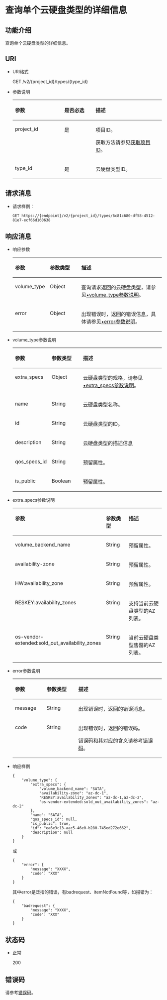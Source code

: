 # 查询单个云硬盘类型的详细信息<a name="evs_04_2072"></a>

## 功能介绍<a name="section48630964"></a>

查询单个云硬盘类型的详细信息。

## URI<a name="section35025494"></a>

-   URI格式

    GET /v2/\{project\_id\}/types/\{type\_id\}

-   参数说明

    <a name="table3865173"></a>
    <table><thead align="left"><tr id="row43603258"><th class="cellrowborder" valign="top" width="33%" id="mcps1.1.4.1.1"><p id="p42202994"><a name="p42202994"></a><a name="p42202994"></a>参数</p>
    </th>
    <th class="cellrowborder" valign="top" width="21%" id="mcps1.1.4.1.2"><p id="p62999330"><a name="p62999330"></a><a name="p62999330"></a>是否必选</p>
    </th>
    <th class="cellrowborder" valign="top" width="46%" id="mcps1.1.4.1.3"><p id="p2672115"><a name="p2672115"></a><a name="p2672115"></a>描述</p>
    </th>
    </tr>
    </thead>
    <tbody><tr id="row15114764"><td class="cellrowborder" valign="top" width="33%" headers="mcps1.1.4.1.1 "><p id="p16336406"><a name="p16336406"></a><a name="p16336406"></a>project_id</p>
    </td>
    <td class="cellrowborder" valign="top" width="21%" headers="mcps1.1.4.1.2 "><p id="p48180537"><a name="p48180537"></a><a name="p48180537"></a>是</p>
    </td>
    <td class="cellrowborder" valign="top" width="46%" headers="mcps1.1.4.1.3 "><p id="p10309404"><a name="p10309404"></a><a name="p10309404"></a>项目ID。</p>
    <p id="p55811451337"><a name="p55811451337"></a><a name="p55811451337"></a>获取方法请参见<a href="获取项目ID.md">获取项目ID</a>。</p>
    </td>
    </tr>
    <tr id="row25675773"><td class="cellrowborder" valign="top" width="33%" headers="mcps1.1.4.1.1 "><p id="p66471715"><a name="p66471715"></a><a name="p66471715"></a>type_id</p>
    </td>
    <td class="cellrowborder" valign="top" width="21%" headers="mcps1.1.4.1.2 "><p id="p15499871"><a name="p15499871"></a><a name="p15499871"></a>是</p>
    </td>
    <td class="cellrowborder" valign="top" width="46%" headers="mcps1.1.4.1.3 "><p id="p47530006"><a name="p47530006"></a><a name="p47530006"></a>云硬盘类型ID。</p>
    </td>
    </tr>
    </tbody>
    </table>


## 请求消息<a name="section46793998"></a>

-   请求样例：

    ```
    GET https://{endpoint}/v2/{project_id}/types/6c81c680-df58-4512-81e7-ecf66d160638
    ```


## 响应消息<a name="section18492804"></a>

-   响应参数

    <a name="table154241211124616"></a>
    <table><thead align="left"><tr id="row342551116468"><th class="cellrowborder" valign="top" width="21.43%" id="mcps1.1.4.1.1"><p id="p14251411164617"><a name="p14251411164617"></a><a name="p14251411164617"></a>参数</p>
    </th>
    <th class="cellrowborder" valign="top" width="21.43%" id="mcps1.1.4.1.2"><p id="p642517110469"><a name="p642517110469"></a><a name="p642517110469"></a>参数类型</p>
    </th>
    <th class="cellrowborder" valign="top" width="57.14%" id="mcps1.1.4.1.3"><p id="p104258110465"><a name="p104258110465"></a><a name="p104258110465"></a>描述</p>
    </th>
    </tr>
    </thead>
    <tbody><tr id="row8425131110465"><td class="cellrowborder" valign="top" width="21.43%" headers="mcps1.1.4.1.1 "><p id="p2425101134615"><a name="p2425101134615"></a><a name="p2425101134615"></a>volume_type</p>
    </td>
    <td class="cellrowborder" valign="top" width="21.43%" headers="mcps1.1.4.1.2 "><p id="p5425011174619"><a name="p5425011174619"></a><a name="p5425011174619"></a>Object</p>
    </td>
    <td class="cellrowborder" valign="top" width="57.14%" headers="mcps1.1.4.1.3 "><p id="p9425181174611"><a name="p9425181174611"></a><a name="p9425181174611"></a>查询请求返回的云硬盘类型，请参见<a href="#li27654073201555">•volume_type参数说明</a>。</p>
    </td>
    </tr>
    <tr id="row1742591164617"><td class="cellrowborder" valign="top" width="21.43%" headers="mcps1.1.4.1.1 "><p id="p129522216412"><a name="p129522216412"></a><a name="p129522216412"></a>error</p>
    </td>
    <td class="cellrowborder" valign="top" width="21.43%" headers="mcps1.1.4.1.2 "><p id="p1595262111415"><a name="p1595262111415"></a><a name="p1595262111415"></a>Object</p>
    </td>
    <td class="cellrowborder" valign="top" width="57.14%" headers="mcps1.1.4.1.3 "><p id="p109527215417"><a name="p109527215417"></a><a name="p109527215417"></a>出现错误时，返回的错误信息，具体请参见<a href="#li0419202382514">•error参数说明</a>。</p>
    </td>
    </tr>
    </tbody>
    </table>

-   <a name="li27654073201555"></a>volume\_type参数说明

    <a name="table6170753515253"></a>
    <table><thead align="left"><tr id="row4217445215253"><th class="cellrowborder" valign="top" width="21.43%" id="mcps1.1.4.1.1"><p id="p6068742915253"><a name="p6068742915253"></a><a name="p6068742915253"></a>参数</p>
    </th>
    <th class="cellrowborder" valign="top" width="21.43%" id="mcps1.1.4.1.2"><p id="p1673474815253"><a name="p1673474815253"></a><a name="p1673474815253"></a>参数类型</p>
    </th>
    <th class="cellrowborder" valign="top" width="57.14%" id="mcps1.1.4.1.3"><p id="p658034115253"><a name="p658034115253"></a><a name="p658034115253"></a>描述</p>
    </th>
    </tr>
    </thead>
    <tbody><tr id="row6324564115253"><td class="cellrowborder" valign="top" width="21.43%" headers="mcps1.1.4.1.1 "><p id="p2262329715253"><a name="p2262329715253"></a><a name="p2262329715253"></a>extra_specs</p>
    </td>
    <td class="cellrowborder" valign="top" width="21.43%" headers="mcps1.1.4.1.2 "><p id="p2054778215253"><a name="p2054778215253"></a><a name="p2054778215253"></a>Object</p>
    </td>
    <td class="cellrowborder" valign="top" width="57.14%" headers="mcps1.1.4.1.3 "><p id="p5940085315253"><a name="p5940085315253"></a><a name="p5940085315253"></a>云硬盘类型的规格，请参见<a href="#li1957456185414">•extra_specs参数说明</a>。</p>
    </td>
    </tr>
    <tr id="row1760216615253"><td class="cellrowborder" valign="top" width="21.43%" headers="mcps1.1.4.1.1 "><p id="p1648936615253"><a name="p1648936615253"></a><a name="p1648936615253"></a>name</p>
    </td>
    <td class="cellrowborder" valign="top" width="21.43%" headers="mcps1.1.4.1.2 "><p id="p6057028715253"><a name="p6057028715253"></a><a name="p6057028715253"></a>String</p>
    </td>
    <td class="cellrowborder" valign="top" width="57.14%" headers="mcps1.1.4.1.3 "><p id="p5006999315253"><a name="p5006999315253"></a><a name="p5006999315253"></a>云硬盘类型名称。</p>
    </td>
    </tr>
    <tr id="row4797675615253"><td class="cellrowborder" valign="top" width="21.43%" headers="mcps1.1.4.1.1 "><p id="p6091205315253"><a name="p6091205315253"></a><a name="p6091205315253"></a>id</p>
    </td>
    <td class="cellrowborder" valign="top" width="21.43%" headers="mcps1.1.4.1.2 "><p id="p3492929915253"><a name="p3492929915253"></a><a name="p3492929915253"></a>String</p>
    </td>
    <td class="cellrowborder" valign="top" width="57.14%" headers="mcps1.1.4.1.3 "><p id="p6147315615253"><a name="p6147315615253"></a><a name="p6147315615253"></a>云硬盘类型的ID。</p>
    </td>
    </tr>
    <tr id="row29065010162354"><td class="cellrowborder" valign="top" width="21.43%" headers="mcps1.1.4.1.1 "><p id="p42044028162413"><a name="p42044028162413"></a><a name="p42044028162413"></a>description</p>
    </td>
    <td class="cellrowborder" valign="top" width="21.43%" headers="mcps1.1.4.1.2 "><p id="p50123125162413"><a name="p50123125162413"></a><a name="p50123125162413"></a>String</p>
    </td>
    <td class="cellrowborder" valign="top" width="57.14%" headers="mcps1.1.4.1.3 "><p id="p24390255162413"><a name="p24390255162413"></a><a name="p24390255162413"></a>云硬盘类型的描述信息</p>
    </td>
    </tr>
    <tr id="row18405511162410"><td class="cellrowborder" valign="top" width="21.43%" headers="mcps1.1.4.1.1 "><p id="p63756107162413"><a name="p63756107162413"></a><a name="p63756107162413"></a>qos_specs_id</p>
    </td>
    <td class="cellrowborder" valign="top" width="21.43%" headers="mcps1.1.4.1.2 "><p id="p63971081162413"><a name="p63971081162413"></a><a name="p63971081162413"></a>String</p>
    </td>
    <td class="cellrowborder" valign="top" width="57.14%" headers="mcps1.1.4.1.3 "><p id="p15431098162413"><a name="p15431098162413"></a><a name="p15431098162413"></a><span id="text381293214497"><a name="text381293214497"></a><a name="text381293214497"></a>预留属性。</span></p>
    </td>
    </tr>
    <tr id="row4485204316243"><td class="cellrowborder" valign="top" width="21.43%" headers="mcps1.1.4.1.1 "><p id="p42090474162413"><a name="p42090474162413"></a><a name="p42090474162413"></a>is_public</p>
    </td>
    <td class="cellrowborder" valign="top" width="21.43%" headers="mcps1.1.4.1.2 "><p id="p53885223162413"><a name="p53885223162413"></a><a name="p53885223162413"></a>Boolean</p>
    </td>
    <td class="cellrowborder" valign="top" width="57.14%" headers="mcps1.1.4.1.3 "><p id="p11454306162413"><a name="p11454306162413"></a><a name="p11454306162413"></a><span id="text3111131184916"><a name="text3111131184916"></a><a name="text3111131184916"></a>预留属性。</span></p>
    </td>
    </tr>
    </tbody>
    </table>

-   <a name="li1957456185414"></a>extra\_specs参数说明

    <a name="evs_04_2071_table1763545695210"></a>
    <table><thead align="left"><tr id="evs_04_2071_row16361656165213"><th class="cellrowborder" valign="top" width="21.45%" id="mcps1.1.4.1.1"><p id="evs_04_2071_p1763619566527"><a name="evs_04_2071_p1763619566527"></a><a name="evs_04_2071_p1763619566527"></a>参数</p>
    </th>
    <th class="cellrowborder" valign="top" width="21.41%" id="mcps1.1.4.1.2"><p id="evs_04_2071_p18636105619529"><a name="evs_04_2071_p18636105619529"></a><a name="evs_04_2071_p18636105619529"></a>参数类型</p>
    </th>
    <th class="cellrowborder" valign="top" width="57.14%" id="mcps1.1.4.1.3"><p id="evs_04_2071_p186361556155214"><a name="evs_04_2071_p186361556155214"></a><a name="evs_04_2071_p186361556155214"></a>描述</p>
    </th>
    </tr>
    </thead>
    <tbody><tr id="evs_04_2071_row56365565526"><td class="cellrowborder" valign="top" width="21.45%" headers="mcps1.1.4.1.1 "><p id="evs_04_2071_p063625610529"><a name="evs_04_2071_p063625610529"></a><a name="evs_04_2071_p063625610529"></a>volume_backend_name</p>
    </td>
    <td class="cellrowborder" valign="top" width="21.41%" headers="mcps1.1.4.1.2 "><p id="evs_04_2071_p3636165635219"><a name="evs_04_2071_p3636165635219"></a><a name="evs_04_2071_p3636165635219"></a>String</p>
    </td>
    <td class="cellrowborder" valign="top" width="57.14%" headers="mcps1.1.4.1.3 "><p id="evs_04_2071_p17636185614527"><a name="evs_04_2071_p17636185614527"></a><a name="evs_04_2071_p17636185614527"></a><span id="evs_04_2071_text205233101097"><a name="evs_04_2071_text205233101097"></a><a name="evs_04_2071_text205233101097"></a>预留属性。</span></p>
    </td>
    </tr>
    <tr id="evs_04_2071_row156362568523"><td class="cellrowborder" valign="top" width="21.45%" headers="mcps1.1.4.1.1 "><p id="evs_04_2071_p863675695214"><a name="evs_04_2071_p863675695214"></a><a name="evs_04_2071_p863675695214"></a>availability-zone</p>
    </td>
    <td class="cellrowborder" valign="top" width="21.41%" headers="mcps1.1.4.1.2 "><p id="evs_04_2071_p8636175665214"><a name="evs_04_2071_p8636175665214"></a><a name="evs_04_2071_p8636175665214"></a>String</p>
    </td>
    <td class="cellrowborder" valign="top" width="57.14%" headers="mcps1.1.4.1.3 "><p id="evs_04_2071_p18636356185213"><a name="evs_04_2071_p18636356185213"></a><a name="evs_04_2071_p18636356185213"></a><span id="evs_04_2071_text533914121390"><a name="evs_04_2071_text533914121390"></a><a name="evs_04_2071_text533914121390"></a>预留属性。</span></p>
    </td>
    </tr>
    <tr id="evs_04_2071_row17844276596"><td class="cellrowborder" valign="top" width="21.45%" headers="mcps1.1.4.1.1 "><p id="evs_04_2071_p178418274593"><a name="evs_04_2071_p178418274593"></a><a name="evs_04_2071_p178418274593"></a>HW:availability_zone</p>
    </td>
    <td class="cellrowborder" valign="top" width="21.41%" headers="mcps1.1.4.1.2 "><p id="evs_04_2071_p168416276599"><a name="evs_04_2071_p168416276599"></a><a name="evs_04_2071_p168416276599"></a>String</p>
    </td>
    <td class="cellrowborder" valign="top" width="57.14%" headers="mcps1.1.4.1.3 "><p id="evs_04_2071_p1540410211408"><a name="evs_04_2071_p1540410211408"></a><a name="evs_04_2071_p1540410211408"></a><span id="evs_04_2071_evs_04_2071_text533914121390"><a name="evs_04_2071_evs_04_2071_text533914121390"></a><a name="evs_04_2071_evs_04_2071_text533914121390"></a>预留属性。</span></p>
    </td>
    </tr>
    <tr id="evs_04_2071_row3637135611527"><td class="cellrowborder" valign="top" width="21.45%" headers="mcps1.1.4.1.1 "><p id="evs_04_2071_p163710561529"><a name="evs_04_2071_p163710561529"></a><a name="evs_04_2071_p163710561529"></a>RESKEY:availability_zones</p>
    </td>
    <td class="cellrowborder" valign="top" width="21.41%" headers="mcps1.1.4.1.2 "><p id="evs_04_2071_p166374562525"><a name="evs_04_2071_p166374562525"></a><a name="evs_04_2071_p166374562525"></a>String</p>
    </td>
    <td class="cellrowborder" valign="top" width="57.14%" headers="mcps1.1.4.1.3 "><p id="evs_04_2071_p3637756205214"><a name="evs_04_2071_p3637756205214"></a><a name="evs_04_2071_p3637756205214"></a>支持当前云硬盘类型的AZ列表。</p>
    </td>
    </tr>
    <tr id="evs_04_2071_row16371656175219"><td class="cellrowborder" valign="top" width="21.45%" headers="mcps1.1.4.1.1 "><p id="evs_04_2071_p1363716565526"><a name="evs_04_2071_p1363716565526"></a><a name="evs_04_2071_p1363716565526"></a>os-vendor-extended:sold_out_availability_zones</p>
    </td>
    <td class="cellrowborder" valign="top" width="21.41%" headers="mcps1.1.4.1.2 "><p id="evs_04_2071_p0637456155216"><a name="evs_04_2071_p0637456155216"></a><a name="evs_04_2071_p0637456155216"></a>String</p>
    </td>
    <td class="cellrowborder" valign="top" width="57.14%" headers="mcps1.1.4.1.3 "><p id="evs_04_2071_p1063725695214"><a name="evs_04_2071_p1063725695214"></a><a name="evs_04_2071_p1063725695214"></a>当前云硬盘类型售罄的AZ列表。</p>
    </td>
    </tr>
    </tbody>
    </table>

-   <a name="li0419202382514"></a>error参数说明

    <a name="evs_04_2013_table15441099103019"></a>
    <table><thead align="left"><tr id="evs_04_2013_row54094047103019"><th class="cellrowborder" valign="top" width="21.17788221177882%" id="mcps1.1.4.1.1"><p id="evs_04_2013_p19541716103019"><a name="evs_04_2013_p19541716103019"></a><a name="evs_04_2013_p19541716103019"></a>参数</p>
    </th>
    <th class="cellrowborder" valign="top" width="21.17788221177882%" id="mcps1.1.4.1.2"><p id="evs_04_2013_p39375186103019"><a name="evs_04_2013_p39375186103019"></a><a name="evs_04_2013_p39375186103019"></a>参数类型</p>
    </th>
    <th class="cellrowborder" valign="top" width="57.64423557644236%" id="mcps1.1.4.1.3"><p id="evs_04_2013_p38578950103019"><a name="evs_04_2013_p38578950103019"></a><a name="evs_04_2013_p38578950103019"></a>描述</p>
    </th>
    </tr>
    </thead>
    <tbody><tr id="evs_04_2013_row59401790103019"><td class="cellrowborder" valign="top" width="21.17788221177882%" headers="mcps1.1.4.1.1 "><p id="evs_04_2013_p46815658103019"><a name="evs_04_2013_p46815658103019"></a><a name="evs_04_2013_p46815658103019"></a>message</p>
    </td>
    <td class="cellrowborder" valign="top" width="21.17788221177882%" headers="mcps1.1.4.1.2 "><p id="evs_04_2013_p33971979103019"><a name="evs_04_2013_p33971979103019"></a><a name="evs_04_2013_p33971979103019"></a>String</p>
    </td>
    <td class="cellrowborder" valign="top" width="57.64423557644236%" headers="mcps1.1.4.1.3 "><p id="evs_04_2013_p21623243103019"><a name="evs_04_2013_p21623243103019"></a><a name="evs_04_2013_p21623243103019"></a>出现错误时，返回的错误消息。</p>
    </td>
    </tr>
    <tr id="evs_04_2013_row60391466103019"><td class="cellrowborder" valign="top" width="21.17788221177882%" headers="mcps1.1.4.1.1 "><p id="evs_04_2013_p59870541103019"><a name="evs_04_2013_p59870541103019"></a><a name="evs_04_2013_p59870541103019"></a>code</p>
    </td>
    <td class="cellrowborder" valign="top" width="21.17788221177882%" headers="mcps1.1.4.1.2 "><p id="evs_04_2013_p17675690103019"><a name="evs_04_2013_p17675690103019"></a><a name="evs_04_2013_p17675690103019"></a>String</p>
    </td>
    <td class="cellrowborder" valign="top" width="57.64423557644236%" headers="mcps1.1.4.1.3 "><p id="evs_04_2013_p6087468103019"><a name="evs_04_2013_p6087468103019"></a><a name="evs_04_2013_p6087468103019"></a>出现错误时，返回的错误码。</p>
    <p id="evs_04_2013_p54787218103019"><a name="evs_04_2013_p54787218103019"></a><a name="evs_04_2013_p54787218103019"></a>错误码和其对应的含义请参考<a href="错误码.md">错误码</a>。</p>
    </td>
    </tr>
    </tbody>
    </table>

-   响应样例

    ```
    { 
        "volume_type": { 
            "extra_specs": { 
                "volume_backend_name": "SATA",  
                "availability-zone": "az-dc-1",  
                "RESKEY:availability_zones": "az-dc-1,az-dc-2",  
                "os-vendor-extended:sold_out_availability_zones": "az-dc-2"
            },  
            "name": "SATA",  
            "qos_specs_id": null,  
            "is_public": true,  
            "id": "ea6e3c13-aac5-46e0-b280-745ed272e662",  
            "description": null 
        } 
    }
    ```

    或

    ```
    {
        "error": {
            "message": "XXXX", 
            "code": "XXX"
        }
    }
    ```

    其中error是泛指的错误，有badrequest、itemNotFound等，如报错为：

    ```
    {
        "badrequest": {
            "message": "XXXX", 
            "code": "XXX"
        }
    }
    ```


## 状态码<a name="section32217513"></a>

-   正常

    200


## 错误码<a name="section431317151242"></a>

请参考[错误码](错误码.md)。

